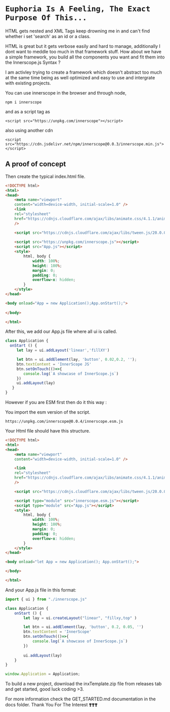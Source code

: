 
# `Euphoria Is A Feeling, The Exact Purpose Of This...`

HTML gets nested and XML Tags keep drowning me in and can't find whether i set
'search' as an id or a class.

HTML is great but it gets verbose easily and hard to manage, additionally I dont want to meddle
too much in that framework stuff.
How about we have a simple framework, you build all the components you want and fit them into
the Innerscope.js Syntax ?

I am activley trying to create a framework which doesn't abstract too much at the same time being
as well optimized and easy to use and intergrate with existing projects.

You can use innerscope in the browser and through node,

```npm i innerscope```

and as a script tag as

```<script src="https://unpkg.com/innerscope"></script>```

also using another cdn

```<script src="https://cdn.jsdelivr.net/npm/innerscope@0.0.3/innerscope.min.js"></script>```

## A proof of concept

Then create the typical index.html file.

```html
<!DOCTYPE html>
<html>
<head>
    <meta name="viewport" 
    content="width=device-width, initial-scale=1.0" />
    <link
    rel="stylesheet"
    href="https://cdnjs.cloudflare.com/ajax/libs/animate.css/4.1.1/animate.min.css"
    />

    <script src="https://cdnjs.cloudflare.com/ajax/libs/tween.js/20.0.0/tween.umd.js"></script>
    
    <script src="https://unpkg.com/innerscope.js"></script>
    <script src="App.js"></script>
    <style>
        html, body {
            width: 100%;
            height: 100%;
            margin: 0;
            padding: 0;
            overflow-x: hidden;
        }
    </style>
</head>

<body onload="App = new Application();App.onStart();">
    
</body>

</html>
```

After this, we add our App.js file where all ui is called.

```javascript
class Application {
  onStart () {
     let lay = ui.addLayout('linear','fillXY')

     let btn = ui.addElement(lay, 'button', 0.02,0.2, '');
     btn.textContent = 'InnerScope JS'
     btn.setOnTouch(()=>{
        console.log(`A showcase of InnerScope.js`)
     })
     ui.addLayout(lay)
   }
}
```

However if you are ESM first then do it this way :

You import the esm version of the script.

```https://unpkg.com/innerscope@0.0.4/innerscope.esm.js```

Your Html file should have this structure.

```html
<!DOCTYPE html>
<html>
<head>
    <meta name="viewport" 
    content="width=device-width, initial-scale=1.0" />

    <link
    rel="stylesheet"
    href="https://cdnjs.cloudflare.com/ajax/libs/animate.css/4.1.1/animate.min.css"
    />

    <script src="https://cdnjs.cloudflare.com/ajax/libs/tween.js/20.0.0/tween.umd.js"></script>

    <script type="module" src="innerscope.esm.js"></script>
    <script type="module" src="App.js"></script>
    <style>
        html, body {
            width: 100%;
            height: 100%;
            margin: 0;
            padding: 0;
            overflow-x: hidden;
        }
    </style>
</head>

<body onload="let App = new Application(); App.onStart();">

</body>

</html>
```

And your App.js file in this format:

```javascript
import { ui } from "./innerscope.js"

class Application {
    onStart () {
        let lay = ui.createLayout("linear", "fillxy,top" )

        let btn = ui.addElement(lay, 'button', 0.2, 0.05, '')
        btn.textContent = 'InnerScope'
        btn.setOnTouch(()=>{
            console.log(`A showcase of InnerScope.js`)
        })
        
        ui.addLayout(lay)
    }
}

window.Application = Application;
```

To build a new project, download the inxTemplate.zip file from releases tab and
get started, good luck coding >3.

For more information check the GET_STARTED.md documentation in the docs folder.
Thank You For The Interest ❣️❣️❣️
